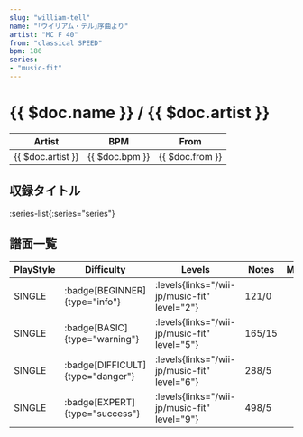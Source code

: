 ```yaml
---
slug: "william-tell"
name: "｢ウイリアム・テル｣序曲より"
artist: "MC F 40"
from: "classical SPEED"
bpm: 180
series:
- "music-fit"
---
```


# {{ $doc.name }} / {{ $doc.artist }}

|Artist|BPM|From|
|------|---|----|
|{{ $doc.artist }}|{{ $doc.bpm }}|{{ $doc.from }}|

## 収録タイトル

:series-list{:series="series"}

## 譜面一覧

|PlayStyle|Difficulty|Levels|Notes|Movie|
|---------|----------|------|-----|-----|
|SINGLE| :badge[BEGINNER]{type="info"}| :levels{links="/wii-jp/music-fit" level="2"}|121/0||
|SINGLE| :badge[BASIC]{type="warning"}| :levels{links="/wii-jp/music-fit" level="5"}|165/15||
|SINGLE| :badge[DIFFICULT]{type="danger"}| :levels{links="/wii-jp/music-fit" level="6"}|288/5||
|SINGLE| :badge[EXPERT]{type="success"}| :levels{links="/wii-jp/music-fit" level="9"}|498/5||
